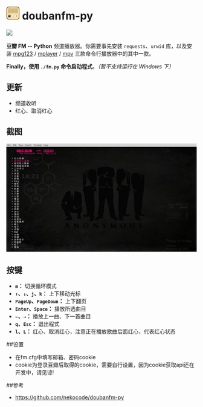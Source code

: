 # ![](art/logo.jpg) doubanfm-py

![](https://img.shields.io/badge/python-2.7%2B%2C%203.3%2B-blue.svg)

**豆瓣 FM -- Python** 频道播放器。你需要事先安装  `requests`、`urwid` 库，以及安装 [mpg123](http://www.mpg123.de/) / [mplayer](http://mplayerhq.hu/design7/news.html) / [mpv](http://mpv.io/) 三款命令行播放器中的其中一款。

**Finally，使用 `./fm.py` 命令启动程式**。*（暂不支持运行在 Windows 下）*
## 更新
- 频道收听
- 红心、取消红心

## 截图
![](art/screenshot.png)

## 按键
- **`m`：** 切换循环模式
- **`↑`、`↓`、`j`、`k`：** 上下移动光标
- **`PageUp`、`PageDown`：** 上下翻页
- **`Enter`、`Space`：** 播放所选曲目
- **`←`、`→`：** 播放上一曲、下一首曲目
- **`q`、`Esc`：** 退出程式
- **`l`、`L`：** 红心、取消红心，注意正在播放歌曲后面红心，代表红心状态

##设置
- 在fm.cfg中填写邮箱、密码cookie
- cookie为登录豆瓣后取得的cookie，需要自行设置，因为cookie获取api还在开发中，请见谅!

##参考
- https://github.com/nekocode/doubanfm-py
